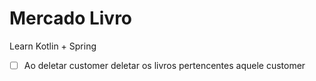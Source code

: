 # Mercado Livro
Learn Kotlin + Spring
- [ ] Ao deletar customer deletar os livros pertencentes aquele customer
